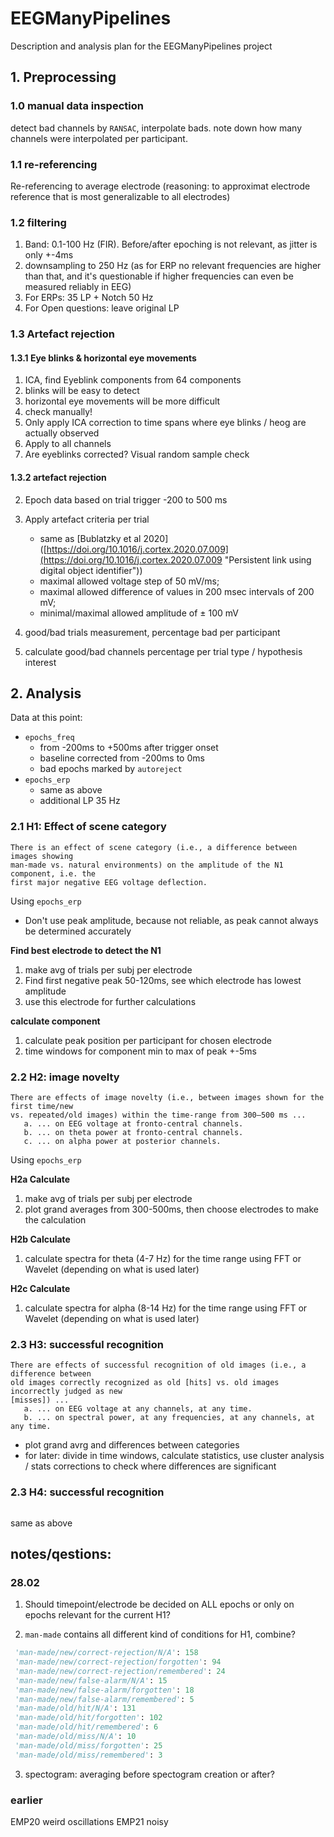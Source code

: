 # EEGManyPipelines

Description and analysis plan for the EEGManyPipelines project

## 1. Preprocessing

### 1.0 manual data inspection

 detect bad channels by `RANSAC`, interpolate bads. note down how many channels were interpolated per participant.

### 1.1 re-referencing

Re-referencing to average electrode (reasoning: to approximat electrode reference that is most generalizable to all electrodes)

### 1.2 filtering

1. Band: 0.1-100 Hz (FIR). Before/after epoching is not relevant, as jitter is only +-4ms
2. downsampling to 250 Hz (as for ERP no relevant frequencies are higher than that, and it's questionable if higher frequencies can even be measured reliably in EEG)
3. For ERPs: 35 LP + Notch 50 Hz
4. For Open questions: leave original LP

### 1.3 Artefact rejection

#### 1.3.1 Eye blinks & horizontal eye movements

1. ICA, find Eyeblink components from 64 components
2. blinks will be easy to detect
3. horizontal eye movements will be more difficult
4. check manually!
5. Only apply ICA correction to time spans where eye blinks / heog are actually observed
6. Apply to all channels
7. Are eyeblinks corrected? Visual random sample check

#### 1.3.2 artefact rejection

2. Epoch data based on trial trigger -200 to 500 ms

3. Apply artefact criteria per trial
   
   - same as [Bublatzky et al 2020]([https://doi.org/10.1016/j.cortex.2020.07.009](https://doi.org/10.1016/j.cortex.2020.07.009 "Persistent link using digital object identifier")) 
   - maximal allowed voltage step of 50 mV/ms;
   - maximal allowed difference of values in 200 msec intervals of 200 mV; 
   - minimal/maximal allowed amplitude of ± 100 mV

4. good/bad trials measurement, percentage bad per participant

5. calculate good/bad channels percentage per trial type / hypothesis interest

## 2. Analysis

Data at this point:

- `epochs_freq`
  - from -200ms to +500ms after trigger onset
  - baseline corrected from -200ms to 0ms
  - bad epochs marked by `autoreject`
- `epochs_erp`
  - same as above 
  - additional LP 35 Hz

### 2.1 H1: Effect of scene category

```
There is an effect of scene category (i.e., a difference between images showing
man-made vs. natural environments) on the amplitude of the N1 component, i.e. the
first major negative EEG voltage deflection.
```

Using `epochs_erp`

- Don't use peak amplitude, because not reliable, as peak cannot always be determined accurately

**Find best electrode to detect the N1**

1. make avg of trials per subj per electrode
2. Find first negative peak 50-120ms, see which electrode has lowest amplitude
3. use this electrode for further calculations

**calculate component**

1. calculate peak position per participant for chosen electrode
2. time windows for component min to max of peak +-5ms 

### 2.2 H2: image novelty

```
There are effects of image novelty (i.e., between images shown for the first time/new
vs. repeated/old images) within the time-range from 300–500 ms ...
   a. ... on EEG voltage at fronto-central channels.
   b. ... on theta power at fronto-central channels.
   c. ... on alpha power at posterior channels.
```

Using `epochs_erp`

**H2a Calculate**

1. make avg of trials per subj per electrode
2. plot grand averages from 300-500ms, then choose electrodes to make the calculation

**H2b Calculate**

1. calculate spectra for theta (4-7 Hz)  for the time range using FFT or Wavelet (depending on what is used later)

**H2c Calculate**

1. calculate spectra for alpha (8-14 Hz) for the time range using FFT or Wavelet (depending on what is used later)

### 2.3 H3: successful recognition

```
There are effects of successful recognition of old images (i.e., a difference between
old images correctly recognized as old [hits] vs. old images incorrectly judged as new
[misses]) ...
   a. ... on EEG voltage at any channels, at any time.
   b. ... on spectral power, at any frequencies, at any channels, at any time.
```

- plot grand avrg and differences between categories
- for later: divide in time windows, calculate statistics, use cluster analysis / stats corrections to check where differences are significant

### 2.3 H4: successful recognition

```

```

same as above

## notes/qestions:

### 28.02

1) Should timepoint/electrode be decided on ALL epochs or only on epochs relevant for the current H1?

2) `man-made` contains all different kind of conditions for H1, combine?

```Python
 'man-made/new/correct-rejection/N/A': 158
 'man-made/new/correct-rejection/forgotten': 94
 'man-made/new/correct-rejection/remembered': 24
 'man-made/new/false-alarm/N/A': 15
 'man-made/new/false-alarm/forgotten': 18
 'man-made/new/false-alarm/remembered': 5
 'man-made/old/hit/N/A': 131
 'man-made/old/hit/forgotten': 102
 'man-made/old/hit/remembered': 6
 'man-made/old/miss/N/A': 10
 'man-made/old/miss/forgotten': 25
 'man-made/old/miss/remembered': 3
```

3. spectogram: averaging before spectogram creation or after?

### earlier

EMP20 weird oscillations
EMP21 noisy
